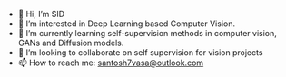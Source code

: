 - 👋 Hi, I’m SID
- 👀 I’m interested in Deep Learning based Computer Vision. 
- 🌱 I’m currently learning self-supervision methods in computer vision, GANs and Diffusion models.
- 💞️ I’m looking to collaborate on self supervision for vision projects
- 📫 How to reach me: santosh7vasa@outlook.com

<!---
sid7vasa/sid7vasa is a ✨ special ✨ repository because its `README.md` (this file) appears on your GitHub profile.
You can click the Preview link to take a look at your changes.
--->
